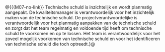 @{{{M07-no-link}}
Technische schuld is inzichtelijk en wordt planmatig aangepakt. De kwaliteitsmanager is verantwoordelijk voor het inzichtelijk maken van de technische schuld. De projectverantwoordelijke is verantwoordelijk voor het planmatig aanpakken van de technische schuld en zorgt dat het team regelmatig en voldoende tijd heeft om technische schuld te voorkomen en op te lossen. Het team is verantwoordelijk voor het zoveel mogelijk voorkomen van technische schuld en voor het identificeren van technische schuld die toch optreedt.}@
